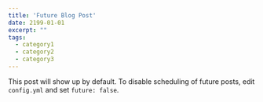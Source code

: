```yaml
---
title: 'Future Blog Post'  
date: 2199-01-01  
excerpt: ""  
tags:
  - category1
  - category2
  - category3
---
```


This post will show up by default. To disable scheduling of future posts, edit `config.yml` and set `future: false`. 
